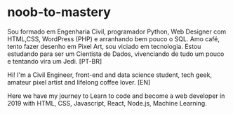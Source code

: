 # noob-to-mastery

Sou formado em Engenharia Civil, programador Python, Web Designer com HTML,CSS, WordPress (PHP) e arranhando bem pouco o SQL. Amo café, tento fazer desenho em Pixel Art, sou viciado em tecnologia. Estou estudando para ser um Cientista de Dados, vivenciando de tudo um pouco e tentando vira um Jedi. [PT-BR]

Hi! I'm a Civil Engineer, front-end and data science student, tech geek, amateur pixel artist and lifelong coffee lover. [EN]

Here we have my journey to Learn to code and become a web developer in 2019 with HTML, CSS, Javascript, React, Node.js, Machine Learning.
